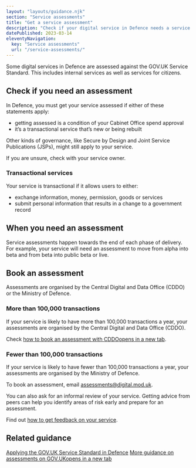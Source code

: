 ```yaml
---
layout: "layouts/guidance.njk"
section: "Service assessments"
title: "Get a service assessment"
description: "Check if your digital service in Defence needs a service assessment and how to book one."
datePublished: 2023-03-14
eleventyNavigation:
  key: "Service assessments"
  url: "/service-assessments/"
---
```


Some digital services in Defence are assessed against the GOV.UK Service Standard. This includes internal services as well as services for citizens.

## Check if you need an assessment

In Defence, you must get your service assessed if either of these statements apply:

- getting assessed is a condition of your Cabinet Office spend approval
- it’s a transactional service that’s new or being rebuilt 

Other kinds of governance, like Secure by Design and Joint Service Publications (JSPs), might still apply to your service. 

If you are unsure, check with your service owner.

### Transactional services 

Your service is transactional if it allows users to either:

- exchange information, money, permission, goods or services
- submit personal information that results in a change to a government record

## When you need an assessment

Service assessments happen towards the end of each phase of delivery. For example, your service will need an assessment to move from alpha into beta and from beta into public beta or live. 

## Book an assessment

Assessments are organised by the Central Digital and Data Office (CDDO) or the Ministry of Defence. 

### More than 100,000 transactions

If your service is likely to have more than 100,000 transactions a year, your assessments are organised by the Central Digital and Data Office (CDDO). 

Check <a href="https://www.gov.uk/service-manual/service-assessments/book-a-service-assessment" target="_blank">how to book an assessment with CDDO<span class="govuk-visually-hidden">opens in a new tab</span></a>.

### Fewer than 100,000 transactions

If your service is likely to have fewer than 100,000 transactions a year, your assessments are organised by the Ministry of Defence. 

To book an assessment, email [assessments@digital.mod.uk](mailto:assessments@digital.mod.uk?subject=Book%20a%20service%20assessment). 

You can also ask for an informal review of your service. Getting advice from peers can help you identify areas of risk early and prepare for an assessment. 

Find out [how to get feedback on your service](/service-assessments/get-feedback-on-your-service).

## Related guidance

[Applying the GOV.UK Service Standard in Defence](/meet-the-standard/)
<a href="https://www.gov.uk/service-manual/service-assessments" target="_blank">More guidance on assessments on GOV.UK<span class="govuk-visually-hidden">opens in a new tab</span></a>
